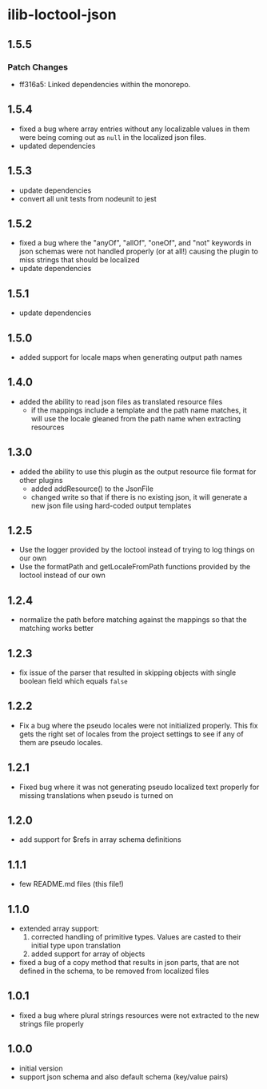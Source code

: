 # ilib-loctool-json

## 1.5.5

### Patch Changes

- ff316a5: Linked dependencies within the monorepo.

## 1.5.4

- fixed a bug where array entries without any localizable values in
  them were being coming out as `null` in the localized json files.
- updated dependencies

## 1.5.3

- update dependencies
- convert all unit tests from nodeunit to jest

## 1.5.2

- fixed a bug where the "anyOf", "allOf", "oneOf", and "not" keywords
  in json schemas were not handled properly (or at all!) causing
  the plugin to miss strings that should be localized
- update dependencies

## 1.5.1

- update dependencies

## 1.5.0

- added support for locale maps when generating output path names

## 1.4.0

- added the ability to read json files as translated resource files
  - if the mappings include a template and the path name matches, it
    will use the locale gleaned from the path name when extracting
    resources

## 1.3.0

- added the ability to use this plugin as the output resource file format for other
  plugins
  - added addResource() to the JsonFile
  - changed write so that if there is no existing json, it will generate
    a new json file using hard-coded output templates

## 1.2.5

- Use the logger provided by the loctool instead of trying to log things on our own
- Use the formatPath and getLocaleFromPath functions provided by the loctool instead
  of our own

## 1.2.4

- normalize the path before matching against the mappings so that the matching
  works better

## 1.2.3

- fix issue of the parser that resulted in skipping objects with
  single boolean field which equals `false`

## 1.2.2

- Fix a bug where the pseudo locales were not initialized properly. This fix gets
  the right set of locales from the project settings to see if any of them are pseudo locales.

## 1.2.1

- Fixed bug where it was not generating pseudo localized text properly for missing
  translations when pseudo is turned on

## 1.2.0

- add support for $refs in array schema definitions

## 1.1.1

- few README.md files (this file!)

## 1.1.0

- extended array support:
  1. corrected handling of primitive types. Values are casted to their initial type upon translation
  2. added support for array of objects
- fixed a bug of a copy method that results in json parts, that are not defined in the schema,
  to be removed from localized files

## 1.0.1

- fixed a bug where plural strings resources were not extracted to the new
  strings file properly

## 1.0.0

- initial version
- support json schema and also default schema (key/value pairs)
